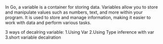 In Go, a variable is a container for storing data. Variables allow you to store and manipulate values such as numbers, text, and more within your program.
It is used to store and manage information, making it easier to work with data and perform various tasks.

3 ways of decalring variable:
    1.Using Var
    2.Using Type inference with var
    3.short variable decalration